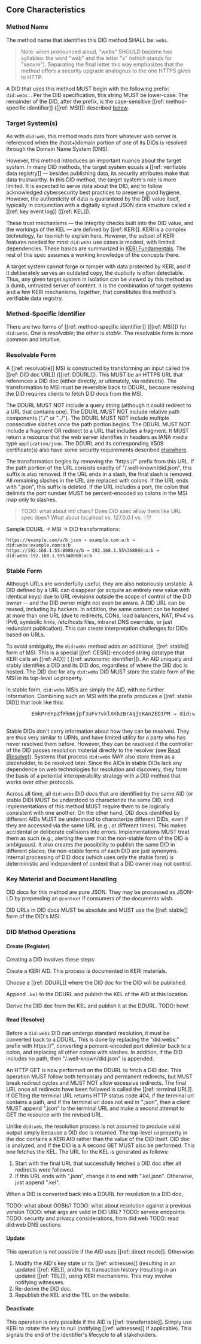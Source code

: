 ## Core Characteristics

### Method Name

The method name that identifies this DID method SHALL be: `webs`.

> Note: when pronounced aloud, "webs" SHOULD become two syllables: the word
> "web" and the letter "s" (which stands for "secure"). Separating the final
> letter this way emphasizes that the method offers a security upgrade analogous
> to the one HTTPS gives to HTTP.

A DID that uses this method MUST begin with the following prefix: `did:webs:`.
Per the DID specification, this string MUST be lower-case. The remainder of the
DID, after the prefix, is the case-sensitive [[ref: method-specific identifier]]
([[ref: MSI]]) described [below](#method-specific-identifier).

### Target System(s)

As with `did:web`, this method reads data from whatever web server is referenced
when the (host+)domain portion of one of its DIDs is resolved through the Domain
Name System (DNS).

However, this method introduces an important nuance about the target system. In
many DID methods, the target system equals a [[ref: verifiable data registry]] —
besides publishing data, its security attributes make that data trustworthy. In
this DID method, the target system's role is more limited. It is expected to
serve data about the DID, and to follow acknowledged cybersecurity best
practices to preserve good hygiene. However, the authenticity of data is
guaranteed by the DID value itself, typically in conjunction with a digitally
signed JSON data structure called a [[ref: key event log]] ([[ref: KEL]]).

These trust mechanisms — the integrity checks built into the DID value, and the
workings of the KEL — are defined by [[ref: KERI]]. KERI is a complex technology,
far too rich to explain here. However, the subset of KERI features needed for
most `did:webs` use cases is modest, with limited dependencies. These basics are
summarized in [KERI Fundamentals](#keri-fundamentals). The rest of this spec
assumes a working knowledge of the concepts there.

A target system cannot forge or tamper with data protected by KERI, and if it
deliberately serves an outdated copy, the duplicity is often detectable. Thus,
any given target system in isolation can be viewed by this method as a dumb,
untrusted server of content. It is the combination of target systems and a few
KERI mechanisms, _together_, that constitutes this method's verifiable data
registry.

### Method-Specific Identifier

There are two forms of [[ref: method-specific identifier]] ([[ref: MSI]]) for
`did:webs`. One is _resolvable_; the other is _stable_. The resolvable form is
more common and intuitive.

### Resolvable Form

A [[ref: resolvable]] MSI is constructed by transforming an input called the
[[ref: DID doc URL]] ([[ref: DDURL]]). This MUST be an HTTPS URL that references
a DID doc (either directly, or ultimately, via redirects). The transformation to
MSI must be reversible back to DDURL, because resolving the DID requires clients
to fetch DID docs from the MSI.

The DDURL MUST NOT include a query string (although it could redirect to a URL
that contains one). The DDURL MUST NOT include relative path components ("./" or
"../"). The DDURL MUST NOT include multiple consecutive slashes once the path
portion begins. The DDURL MUST NOT include a fragment OR redirect to a URL that
includes a fragment. It MUST return a resource that the web server identifies in
headers as IANA media type `application/json`. The DDURL and its corresponding
X509 certificate(s) also have some security requirements described
[elsewhere](#security_considerations).

The transformation begins by removing the "https://" prefix from this URL. If
the path portion of the URL consists exactly of "/.well-known/did.json", this
suffix is also removed. If the URL ends in a slash, the final slash is removed.
All remaining slashes in the URL are replaced with colons. If the URL ends with
".json", this suffix is deleted. If the URL includes a port, the colon that
delimits the port number MUST be percent-encoded so colons in the MSI map only
to slashes.

> TODO: what about intl chars? Does DID spec allow them like URL spec does? What
about localhost vs. 127.0.0.1 vs. ::1?

Sample DDURL → MSI → DID transformations:

```
https://example.com/a/b.json → example.com:a:b → did:webs:example.com:a:b
https://192.168.1.55:8080/a/b → 192.168.1.55%3A8080:a:b → did:webs:192.168.1.55%3A8080:a:b
```

### Stable Form

Although URLs are wonderfully useful, they are also notoriously unstable. A DID
defined by a URL can disappear (or acquire an entirely new value with identical
keys) due to URL revisions outside the scope of control of the DID owner -- and
the DID owner might not even be aware. A DID URL can be reused, including by
hackers. In addition, the same content can be hosted at more than one URL (due
to redirects, CDNs, load balancers, NAT, IPv4 vs. IPv6, symbolic links,
/etc/hosts files, intranet DNS overrides, or just redundant publication). This
can create interpretation challenges for DIDs based on URLs.

To avoid ambiguity, the `did:webs` method adds an additional, [[ref: stable]]
form of MSI. This is a special [[ref: CESR]]-encoded string datatype that KERI
calls an [[ref: AID]] ( [[ref: autonomic identifier]]). An AID uniquely and stably
identifies a DID and its DID doc, regardless of where the DID doc is hosted. The
DID doc for any `did:webs` DID MUST store the stable form of the MSI in its
top-level `id` property.

In stable form, `did:webs` MSIs are simply the AID, with no further information.
Combining such an MSI with the prefix produces a [[ref: stable DID]] that look
like this:

<pre class="example" title="sample AID → DID transformation">        EmkPreYpZfFk66jpf3uFv7vklXKhzBrAqjsKAn2EDIPM → did:webs:EmkPreYpZfFk66jpf3uFv7vklXKhzBrAqjsKAn2EDIPM
    </pre>

Stable DIDs don't carry information about how they can be resolved. They are
thus very similar to URNs, and have limited utility for a party who has never
resolved them before. However, they can be resolved if the controller of the DID
passes resolution material directly to the resolver (see [Read
(Resolve)](#read)). Systems that process `did:webs` MAY also store them as a
placeholder, to be resolved later. Since the AIDs in stable DIDs lack any
dependence on web technologies for resolution and discovery, they form the basis
of a potential interoperability strategy with a DID method that works over other
protocols.

Across all time, all `did:webs` DID docs that are identified by the same AID (or
stable DID) MUST be understood to characterize the same DID, and implementations
of this method MUST require them to be logically consistent with one another. On
the other hand, DID docs identified by different AIDs MUST be understood to
characterize different DIDs, even if they are accessed via the same URL (e.g.,
at different times). This makes accidental or deliberate collisions into errors.
Implementations MUST treat them as such (e.g., alerting the user that the
non-stable form of the DID is ambiguous). It also creates the possibility to
publish the same DID in different places; the non-stable forms of each DID are
just synonyms. Internal processing of DID docs (which uses only the stable form)
is deterministic and independent of context that a DID owner may not control.

### Key Material and Document Handling

DID docs for this method are pure JSON. They may be processed as JSON-LD by
prepending an `@context` if consumers of the documents wish.

DID URLs in DID docs MUST be absolute and MUST use the [[ref: stable]] form of the
DID's MSI.

### DID Method Operations

#### Create (Register)

Creating a DID involves these steps:

Create a KERI AID. This process is documented in KERI materials.

Choose a [[ref: DDURL]] where the DID doc for the DID will be published.

Append `.kel` to the DDURL and publish the KEL of the AID at this location.

Derive the DID doc from the KEL and publish it at the DDURL. TODO: how!

#### Read (Resolve)

Before a `did:webs` DID can undergo standard resolution, it must be converted
back to a DDURL. This is done by replacing the "did:webs:" prefix with
https://", converting a percent-encoded port delimiter back to a colon, and
replacing all other colons with slashes. In addition, if the DID includes no
path, then "/.well-known/did.json" is appended.

An HTTP GET is now performed on the DDURL to fetch a DID doc. This operation
MUST follow both temporary and permanent redirects, but MUST break redirect
cycles and MUST NOT allow excessive redirects. The final URL once all redirects
have been followed is called the [[ref: terminal URL]]. If GETting the terminal
URL returns HTTP status code 404, if the terminal url contains a path, and if
the terminal url does not end in ".json", then a client MUST append ".json" to
the terminal URL and make a second attempt to GET the resource with the revised
URL.

Unlike `did:web`, the resolution process is not assumed to produce valid output
simply because a DID doc is returned. The top-level `id` property in the doc
contains a KERI AID rather than the value of the DID itself. DID doc is
analyzed, and If the DID is a A second GET MUST also be performed. This one
fetches the KEL. The URL for the KEL is generated as follows:

1.  Start with the final URL that successfully fetched a DID doc after all
    redirects were followed.
2.  If this URL ends with ".json", change it to end with ".kel.json". Otherwise,
    just append ".kel".

When a DID is converted back into a DDURL for resolution to a DID doc,

TODO: what about OOBIs? TODO: what about resolution against a previous version
TODO: what args are valid in DID URL? TODO: service endpoints TODO: security and
privacy considerations, from did:web TODO: read did:web DNS sections

#### Update

This operation is not possible if the AID uses [[ref: direct mode]]. Otherwise:

1.  Modify the AID's key state or its [[ref: witnesses]] (resulting in an updated
    [[ref: KEL]], and/or its transaction history (resulting in an updated
    [[ref: TEL]]), using KERI mechanisms. This may involve notifying witnesses.
2.  Re-derive the DID doc.
3.  Republish the KEL and the TEL on the website.

#### Deactivate

This operation is only possible if the AID is [[ref: transferrable]]. Simply use
KERI to rotate the key to null (notifying [[ref: witnesses]] if applicable). This
signals the end of the identifier's lifecycle to all stakeholders.
